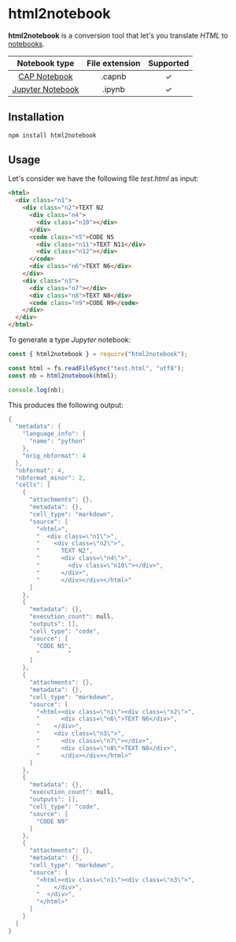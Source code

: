 # html2notebook

**html2notebook** is a conversion tool that let's you translate _HTML_ to [notebooks](#supported-notebook-formats).

|                               Notebook type                                | File extension | Supported |
| :------------------------------------------------------------------------: | :------------: | :-------: |
|   [CAP Notebook](https://cap.cloud.sap/docs/tools/#cap-vscode-notebook)    |     .capnb     |     ✓     |
| [Jupyter Notebook](https://docs.jupyter.org/en/latest/#what-is-a-notebook) |     .ipynb     |     ✓     |

## Installation

```sh
npm install html2notebook
```

## Usage

Let's consider we have the following file _test.html_ as input:

```html
<html>
  <div class="n1">
    <div class="n2">TEXT N2
      <div class="n4">
        <div class="n10"></div>
      </div>
      <code class="n5">CODE N5
        <div class="n11">TEXT N11</div>
        <div class="n12"></div>
      </code>
      <div class="n6">TEXT N6</div>
    </div>
    <div class="n3">
      <div class="n7"></div>
      <div class="n8">TEXT N8</div>
      <code class="n9">CODE N9</code>
    </div>
  </div>
</html>
```

To generate a type _Jupyter_ notebook:

```js
const { html2notebook } = require("html2notebook");

const html = fs.readFileSync("test.html", "utf8");
const nb = html2notebook(html);

console.log(nb);
```

This produces the following output:

```swift
{
  "metadata": {
    "language_info": {
      "name": "python"
    },
    "orig_nbformat": 4
  },
  "nbformat": 4,
  "nbformat_minor": 2,
  "cells": [
    {
      "attachments": {},
      "metadata": {},
      "cell_type": "markdown",
      "source": [
        "<html>",
        "  <div class=\"n1\">",
        "    <div class=\"n2\">",
        "      TEXT N2",
        "      <div class=\"n4\">",
        "        <div class=\"n10\"></div>",
        "      </div>",
        "      </div></div></html>"
      ]
    },
    {
      "metadata": {},
      "execution_count": null,
      "outputs": [],
      "cell_type": "code",
      "source": [
        "CODE N5",
        "        "
      ]
    },
    {
      "attachments": {},
      "metadata": {},
      "cell_type": "markdown",
      "source": [
        "<html><div class=\"n1\"><div class=\"n2\">",
        "      <div class=\"n6\">TEXT N6</div>",
        "    </div>",
        "    <div class=\"n3\">",
        "      <div class=\"n7\"></div>",
        "      <div class=\"n8\">TEXT N8</div>",
        "      </div></div></html>"
      ]
    },
    {
      "metadata": {},
      "execution_count": null,
      "outputs": [],
      "cell_type": "code",
      "source": [
        "CODE N9"
      ]
    },
    {
      "attachments": {},
      "metadata": {},
      "cell_type": "markdown",
      "source": [
        "<html><div class=\"n1\"><div class=\"n3\">",
        "    </div>",
        "  </div>",
        "</html>"
      ]
    }
  ]
}
```

